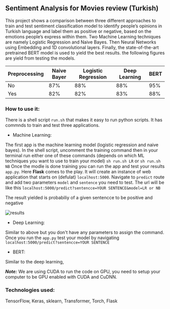 ## Sentiment Analysis for Movies review (Turkish) 

This project shows a comparison between three different approaches to train and test sentiment classification model to identify people’s opinions in Turkish language and label them as positive or negative, based on the emotions people’s express within them. Two Machine Learning techniques are namely Logistic Regression and Naive Bayes. Then Neural Networks using Embedding and 1D convolutional layers. Finally, the state-of-the-art pretrained BERT model is used to yield the best results. the following figures are yield from testing the models. 

Preprocessing|Naive Bayer|Logistic Regression|Deep Learning|BERT
---|----|----|----|-----
No |87%|88%|88%|95%
Yes|82%|82%|83%|88%

### How to use it: 
There is a shell script `run.sh` that makes it easy to run python scripts. It has commnds to train and test three applications.

- Machine Learning:  

The first app is the machine learning model (logistic regression and naive bayes). In the shell script, uncomment the training command then 
in your terminal run either one of these commands (depends on which ML techniques you want to use to train your model) `sh run.sh LR` or `sh run.sh NB`
Once the modle is done training you can run the app and test your results `app.py`. Here **Flask** comes to the play. It will create an instance of web application that starts on (defulat) `localhost:5000`. Navigate to `predict` route and add two parameters `model` and `sentence` you need to test. The url will be like this `localhost:5000/predict?sentencce=YOUR SENTENCE&model=LR or NB`  

The result yielded is probabiliy of a given sentencce to be positive and negative 

![results](image/probability.png)

- Deep Learning: 

Similar to above but you don't have any parameters to assign the command. Once you run the `app.py` test your model by navigating `localhost:5000/predict?sentencce=YOUR SENTENCE`


- BERT:

Similar to the deep learning, 

***Note:*** We are using CUDA to run the code on GPU, you need to setup your computer to be GPU enabled with CUDA and CuDNN.


### Technologies used:
TensorFlow, Keras, sklearn, Transformer, Torch, Flask   
